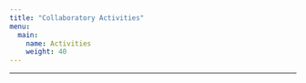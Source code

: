 ```yaml
---
title: "Collaboratory Activities"
menu:
  main:
    name: Activities
    weight: 40
---
```




--------